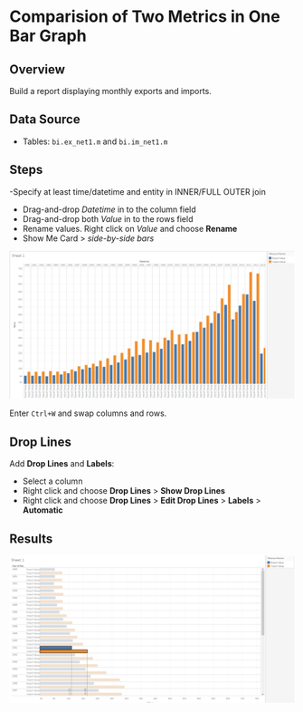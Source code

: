 # Comparision of Two Metrics in One Bar Graph

## Overview

Build a report displaying monthly exports and imports.

## Data Source

- Tables: `bi.ex_net1.m` and `bi.im_net1.m`

## Steps

-Specify at least time/datetime and entity in INNER/FULL OUTER join
- Drag-and-drop _Datetime_ in to the column field
- Drag-and-drop both _Value_ in to the rows field
- Rename values. Right click on _Value_ and choose **Rename**
- Show Me Card > _side-by-side bars_ 

![](../images/bars.png)

Enter `Ctrl+W` and swap columns and rows.

## Drop Lines

Add **Drop Lines** and **Labels**:

- Select a column
- Right click and choose **Drop Lines** > **Show Drop Lines**
- Right click and choose **Drop Lines** > **Edit Drop Lines** > **Labels** > **Automatic**

## Results

![](../images/sswap.png)
